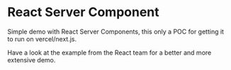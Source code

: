 # React Server Component

Simple demo with React Server Components, this only a POC for getting it to run on vercel/next.js.

Have a look at the example from the React team for a better and more extensive demo.